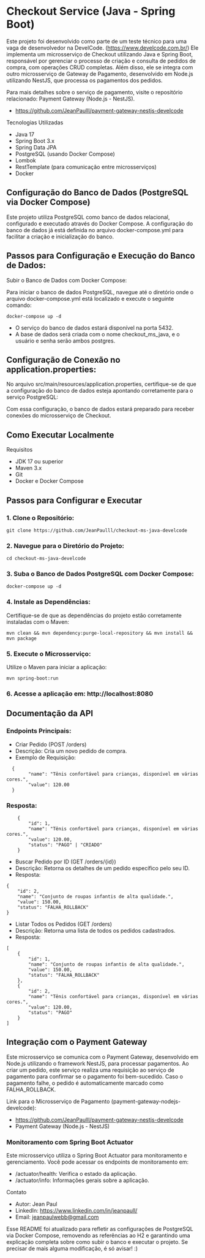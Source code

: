 # Checkout Service (Java - Spring Boot)

Este projeto foi desenvolvido como parte de um teste técnico para uma vaga de desenvolvedor na DevelCode. (https://www.develcode.com.br/) Ele implementa um microsserviço de Checkout utilizando Java e Spring Boot, responsável por gerenciar o processo de criação e consulta de pedidos de compra, com operações CRUD completas. Além disso, ele se integra com outro microsserviço de Gateway de Pagamento, desenvolvido em Node.js utilizando NestJS, que processa os pagamentos dos pedidos.

Para mais detalhes sobre o serviço de pagamento, visite o repositório relacionado: Payment Gateway (Node.js - NestJS).
- https://github.com/JeanPaulll/payment-gateway-nestjs-develcode

Tecnologias Utilizadas

- Java 17
- Spring Boot 3.x
- Spring Data JPA
- PostgreSQL (usando Docker Compose)
- Lombok
- RestTemplate (para comunicação entre microsserviços)
- Docker

## Configuração do Banco de Dados (PostgreSQL via Docker Compose)

Este projeto utiliza PostgreSQL como banco de dados relacional, configurado e executado através do Docker Compose. A configuração do banco de dados já está definida no arquivo docker-compose.yml para facilitar a criação e inicialização do banco.

## Passos para Configuração e Execução do Banco de Dados:
Subir o Banco de Dados com Docker Compose:

Para iniciar o banco de dados PostgreSQL, navegue até o diretório onde o arquivo docker-compose.yml está localizado e execute o seguinte comando:

	docker-compose up -d

- O serviço do banco de dados estará disponível na porta 5432.
- A base de dados será criada com o nome checkout_ms_java, e o usuário e senha serão ambos postgres.

## Configuração de Conexão no application.properties:
No arquivo src/main/resources/application.properties, certifique-se de que a configuração do banco de dados esteja apontando corretamente para o serviço PostgreSQL:

Com essa configuração, o banco de dados estará preparado para receber conexões do microsserviço de Checkout.

## Como Executar Localmente

Requisitos

- JDK 17 ou superior
- Maven 3.x
- Git
- Docker e Docker Compose

## Passos para Configurar e Executar

### 1.	Clone o Repositório:

    git clone https://github.com/JeanPaulll/checkout-ms-java-develcode


### 2.	Navegue para o Diretório do Projeto:

    cd checkout-ms-java-develcode


### 3.	Suba o Banco de Dados PostgreSQL com Docker Compose:

    docker-compose up -d


### 4.	Instale as Dependências:
Certifique-se de que as dependências do projeto estão corretamente instaladas com o Maven:

    mvn clean && mvn dependency:purge-local-repository && mvn install && mvn package

### 5.	Execute o Microsserviço:
Utilize o Maven para iniciar a aplicação:

    mvn spring-boot:run

### 6.	Acesse a aplicação em: http://localhost:8080

## Documentação da API

### Endpoints Principais:

  - Criar Pedido (POST /orders)
  - Descrição: Cria um novo pedido de compra.
  - Exemplo de Requisição:

```
  {
        "name": "Tênis confortável para crianças, disponível em várias cores.",
        "value": 120.00
  }
```

### Resposta:
```
    {
        "id": 1,
        "name": "Tênis confortável para crianças, disponível em várias cores.",
        "value": 120.00,
        "status": "PAGO" | "CRIADO"
    }
```

- Buscar Pedido por ID (GET /orders/{id})
- Descrição: Retorna os detalhes de um pedido específico pelo seu ID.
- Resposta:

```
{
    "id": 2,
    "name": "Conjunto de roupas infantis de alta qualidade.",
    "value": 150.00,
    "status": "FALHA_ROLLBACK"
}
```

- Listar Todos os Pedidos (GET /orders)
- Descrição: Retorna uma lista de todos os pedidos cadastrados.
- Resposta:

```
[
    {
        "id": 1,
        "name": "Conjunto de roupas infantis de alta qualidade.",
        "value": 150.00,
        "status": "FALHA_ROLLBACK"
    },
    {
        "id": 2,
        "name": "Tênis confortável para crianças, disponível em várias cores.",
        "value": 120.00,
        "status": "PAGO"
    }
]
```

## Integração com o Payment Gateway

Este microsserviço se comunica com o Payment Gateway, desenvolvido em Node.js utilizando o framework NestJS, para processar pagamentos. Ao criar um pedido, este serviço realiza uma requisição ao serviço de pagamento para confirmar se o pagamento foi bem-sucedido. Caso o pagamento falhe, o pedido é automaticamente marcado como FALHA_ROLLBACK.

Link para o Microsserviço de Pagamento (payment-gateway-nodejs-develcode):

 - https://github.com/JeanPaulll/payment-gateway-nestjs-develcode
 - Payment Gateway (Node.js - NestJS)

### Monitoramento com Spring Boot Actuator

Este microsserviço utiliza o Spring Boot Actuator para monitoramento e gerenciamento. Você pode acessar os endpoints de monitoramento em:

- /actuator/health: Verifica o estado da aplicação.
- /actuator/info: Informações gerais sobre a aplicação.

Contato

- Autor: Jean Paul
- LinkedIn: https://www.linkedin.com/in/jeanpaull/
- Email: jeanpaulwebb@gmail.com

Esse README foi atualizado para refletir as configurações de PostgreSQL via Docker Compose, removendo as referências ao H2 e garantindo uma explicação completa sobre como subir o banco e executar o projeto. Se precisar de mais alguma modificação, é só avisar! :) 